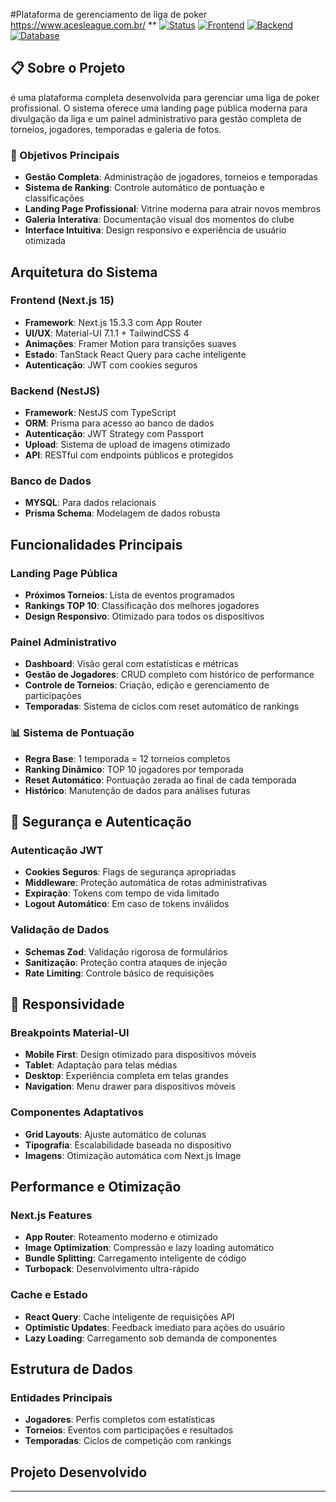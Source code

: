 #Plataforma de gerenciamento de liga de poker 
https://www.acesleague.com.br/
**
[![Status](https://img.shields.io/badge/Status-Desenvolvido-brightgreen.svg)](https://github.com)
[![Frontend](https://img.shields.io/badge/Frontend-Next.js%2015-black.svg)](https://nextjs.org/)
[![Backend](https://img.shields.io/badge/Backend-NestJS-red.svg)](https://nestjs.com/)
[![Database](https://img.shields.io/badge/Database-MySQL-blue.svg)](https://www.mysql.com/)

## 📋 Sobre o Projeto

é uma plataforma completa desenvolvida para gerenciar uma liga de poker profissional. O sistema oferece uma landing page pública moderna para divulgação da liga  e um painel administrativo  para gestão completa de torneios, jogadores, temporadas e galeria de fotos.

### 🎯 Objetivos Principais

- **Gestão Completa**: Administração de jogadores, torneios e temporadas
- **Sistema de Ranking**: Controle automático de pontuação e classificações
- **Landing Page Profissional**: Vitrine moderna para atrair novos membros
- **Galeria Interativa**: Documentação visual dos momentos do clube
- **Interface Intuitiva**: Design responsivo e experiência de usuário otimizada

##  Arquitetura do Sistema

### Frontend (Next.js 15)
- **Framework**: Next.js 15.3.3 com App Router
- **UI/UX**: Material-UI 7.1.1 + TailwindCSS 4
- **Animações**: Framer Motion para transições suaves
- **Estado**: TanStack React Query para cache inteligente
- **Autenticação**: JWT com cookies seguros

### Backend (NestJS)
- **Framework**: NestJS com TypeScript
- **ORM**: Prisma para acesso ao banco de dados
- **Autenticação**: JWT Strategy com Passport
- **Upload**: Sistema de upload de imagens otimizado
- **API**: RESTful com endpoints públicos e protegidos

### Banco de Dados
- **MYSQL**: Para dados relacionais
- **Prisma Schema**: Modelagem de dados robusta


## Funcionalidades Principais

###  Landing Page Pública
- **Próximos Torneios**: Lista de eventos programados
- **Rankings TOP 10**: Classificação dos melhores jogadores
- **Design Responsivo**: Otimizado para todos os dispositivos

### Painel Administrativo
- **Dashboard**: Visão geral com estatísticas e métricas
- **Gestão de Jogadores**: CRUD completo com histórico de performance
- **Controle de Torneios**: Criação, edição e gerenciamento de participações
- **Temporadas**: Sistema de ciclos com reset automático de rankings

### 📊 Sistema de Pontuação
- **Regra Base**: 1 temporada = 12 torneios completos
- **Ranking Dinâmico**: TOP 10 jogadores por temporada
- **Reset Automático**: Pontuação zerada ao final de cada temporada
- **Histórico**: Manutenção de dados para análises futuras


## 🔐 Segurança e Autenticação

### Autenticação JWT
- **Cookies Seguros**: Flags de segurança apropriadas
- **Middleware**: Proteção automática de rotas administrativas
- **Expiração**: Tokens com tempo de vida limitado
- **Logout Automático**: Em caso de tokens inválidos

### Validação de Dados
- **Schemas Zod**: Validação rigorosa de formulários
- **Sanitização**: Proteção contra ataques de injeção
- **Rate Limiting**: Controle básico de requisições

## 📱 Responsividade

### Breakpoints Material-UI
- **Mobile First**: Design otimizado para dispositivos móveis
- **Tablet**: Adaptação para telas médias
- **Desktop**: Experiência completa em telas grandes
- **Navigation**: Menu drawer para dispositivos móveis

### Componentes Adaptativos
- **Grid Layouts**: Ajuste automático de colunas
- **Tipografia**: Escalabilidade baseada no dispositivo
- **Imagens**: Otimização automática com Next.js Image

##  Performance e Otimização

### Next.js Features
- **App Router**: Roteamento moderno e otimizado
- **Image Optimization**: Compressão e lazy loading automático
- **Bundle Splitting**: Carregamento inteligente de código
- **Turbopack**: Desenvolvimento ultra-rápido

### Cache e Estado
- **React Query**: Cache inteligente de requisições API
- **Optimistic Updates**: Feedback imediato para ações do usuário
- **Lazy Loading**: Carregamento sob demanda de componentes

##  Estrutura de Dados

### Entidades Principais
- **Jogadores**: Perfis completos com estatísticas
- **Torneios**: Eventos com participações e resultados
- **Temporadas**: Ciclos de competição com rankings


## Projeto Desenvolvido






---




